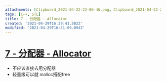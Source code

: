 ```yaml
---
attachments: [Clipboard_2021-04-22-22-06-46.png, Clipboard_2021-04-22-22-12-31.png, Clipboard_2021-04-22-22-25-03.png, Clipboard_2021-04-22-22-29-37.png, Clipboard_2021-04-22-22-33-08.png, Clipboard_2021-04-22-22-38-23.png, Clipboard_2021-04-22-22-38-31.png, Clipboard_2021-04-22-22-38-36.png, Clipboard_2021-04-22-22-38-41.png, Clipboard_2021-04-22-22-38-47.png, Clipboard_2021-04-22-22-38-59.png, Clipboard_2021-04-22-22-39-05.png, Clipboard_2021-04-22-22-40-14.png, Clipboard_2021-04-22-22-40-51.png, Clipboard_2021-04-22-22-41-06.png, Clipboard_2021-04-22-22-50-15.png, Clipboard_2021-04-22-23-12-40.png, Clipboard_2021-04-22-23-19-24.png, Clipboard_2021-04-22-23-23-54.png, Clipboard_2021-04-22-23-28-46.png, Clipboard_2021-04-22-23-31-47.png, Clipboard_2021-04-22-23-33-14.png, Clipboard_2021-04-22-23-39-00.png, Clipboard_2021-04-22-23-39-12.png, Clipboard_2021-04-22-23-39-25.png, Clipboard_2021-04-27-23-01-31.png, Clipboard_2021-04-29-11-53-03.png, Clipboard_2021-04-29-12-00-28.png, Clipboard_2021-04-29-12-34-18.png, Clipboard_2021-04-29-12-34-55.png]
tags: [C++, STL]
title: 7 - 分配器 - Allocator
created: '2021-04-29T16:39:41.502Z'
modified: '2021-04-29T16:51:09.094Z'
---
```


# [7 - 分配器 - Allocator](https://www.youtube.com/watch?v=pG4Ge_R4Tlo&list=PLTcwR9j5y6W2Bf4S-qi0HBQlHXQVFoJrP&index=7)

- 不应该直接去用分配器
- 轻量级可以就 malloc搭配free

